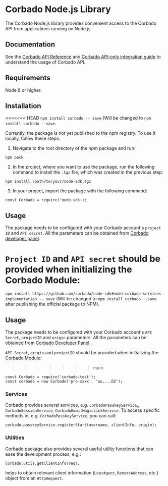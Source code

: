 # Corbado Node.js Library 

The Corbado Node.js library provides convenient access to the Corbado API from applications running on Node.js.

## Documentation 

See the [Corbado API Reference](https://api.corbado.com/docs/api/) and [Corbado API-only integration guide](https://docs.corbado.com/integrations/api-only) to understand the usage of Corbado API. 

## Requirements 

Node 8 or higher. 

## Installation 

<<<<<<< HEAD
```npm install corbado -- save``` (Will be changed to ```npm install corbado --save```.

Currently, the package is not yet published to the npm registry. To use it locally, follow these steps:

1. Navigate to the root directory of the npm package and run:
```
npm pack
```
2. In the project, where you want to use the package, run the following command to install the `.tgz` file, which was created in the previous step:
```
npm install /path/to/your/node-sdk.tgz
```
3. In your project, import the package with the following command:
```
const Corbado = require('node-sdk');
```

## Usage 

The package needs to be configured with your Corbado account's ```project ID``` and ```API secret```. All the parameters can be obtained from [Corbado developer panel](https://app.corbado.com). 

```Project ID``` and ```API secret``` should be provided when initializing the Corbado Module: 
=======
```npm install https://github.com/corbado/node-sdk#node-corbado-services-implementation -- save``` (Will be changed to ```npm install corbado --save```   after publishing the official package to NPM).

## Usage 

The package needs to be configured with your Corbado account's ```API Secret```, ```projectID``` and ```origin``` parameters. All the parameters can be obtained from [Corbado Developer Panel](https://app.corbado.com). 

```API Secret```, ```origin``` and ```projectID``` should be provided when initializing the Corbado Module: 
>>>>>>> main

```
const Corbado = require('corbado-test');
const corbado = new Corbado('pro-xxxx', 'uu....DZ');

```

### Services 

Corbado provides several services, e.g. ```CorbadoPasskeyService```,, ```CorbadoSessionService```, ```CorbadoEmailMagicLinkService```.
To access specific methods in, e.g. ```CorbadoPasskeyService```, you can call:

```
corbado.passkeyService.registerStart(username, clientInfo, origin);
```

### Utilities

Corbado package also provides several useful utility functions that can ease the development process, e.g.:
```
corbado.utils.getClientInfo(req);
```
helps to obtain relevant client information (```UserAgent```, ```RemoteAddress```, etc.) object from an ```HttpRequest```.
